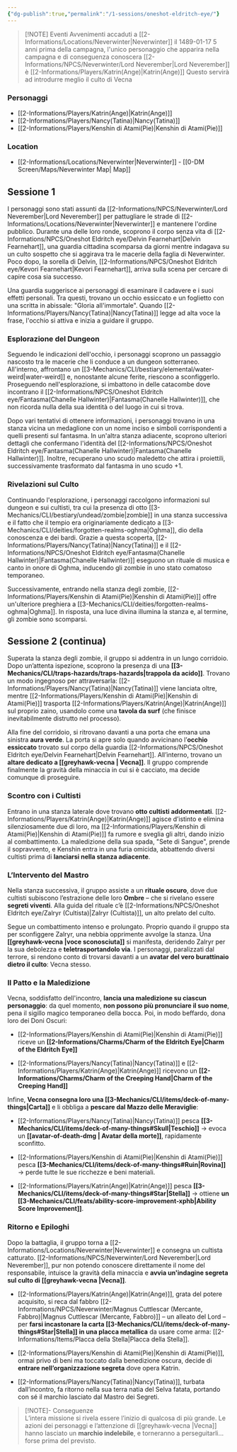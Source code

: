 ```yaml
---
{"dg-publish":true,"permalink":"/1-sessions/oneshot-eldritch-eye/"}
---
```



> [!NOTE] Eventi
> Avvenimenti accaduti a [[2-Informations/Locations/Neverwinter\|Neverwinter]] il 1489-01-17
> 5 anni prima della campagna, l'unico personaggio che apparira nella campagna e di conseguenza conoscera [[2-Informations/NPCS/Neverwinter/Lord Neverember\|Lord Neverember]] è [[2-Informations/Players/Katrin(Ange)\|Katrin(Ange)]]
> Questo servirà ad introdurre meglio il culto di Vecna

### Personaggi
- [[2-Informations/Players/Katrin(Ange)\|Katrin(Ange)]]
- [[2-Informations/Players/Nancy(Tatina)\|Nancy(Tatina)]]
- [[2-Informations/Players/Kenshin di Atami(Pie)\|Kenshin di Atami(Pie)]]

### Location
- [[2-Informations/Locations/Neverwinter\|Neverwinter]] - [[0-DM Screen/Maps/Neverwinter Map\| Map]]

## Sessione 1

I personaggi sono stati assunti da [[2-Informations/NPCS/Neverwinter/Lord Neverember\|Lord Neverember]] per pattugliare le strade di [[2-Informations/Locations/Neverwinter\|Neverwinter]] e mantenere l'ordine pubblico. Durante una delle loro ronde, scoprono il corpo senza vita di [[2-Informations/NPCS/Oneshot Eldritch eye/Delvin Fearnehart\|Delvin Fearnehart]], una guardia cittadina scomparsa da giorni mentre indagava su un culto sospetto che si aggirava tra le macerie della faglia di Neverwinter. Poco dopo, la sorella di Delvin, [[2-Informations/NPCS/Oneshot Eldritch eye/Kevori Fearnehart\|Kevori Fearnehart]], arriva sulla scena per cercare di capire cosa sia successo.

Una guardia suggerisce ai personaggi di esaminare il cadavere e i suoi effetti personali. Tra questi, trovano un occhio essiccato e un foglietto con una scritta in abissale: "Gloria all'immortale". Quando [[2-Informations/Players/Nancy(Tatina)\|Nancy(Tatina)]] legge ad alta voce la frase, l'occhio si attiva e inizia a guidare il gruppo.

### Esplorazione del Dungeon

Seguendo le indicazioni dell'occhio, i personaggi scoprono un passaggio nascosto tra le macerie che li conduce a un dungeon sotterraneo. All'interno, affrontano un [[3-Mechanics/CLI/bestiary/elemental/water-weird\|water-weird]] e, nonostante alcune ferite, riescono a sconfiggerlo. Proseguendo nell'esplorazione, si imbattono in delle catacombe dove incontrano il [[2-Informations/NPCS/Oneshot Eldritch eye/Fantasma(Chanelle Hallwinter)\|Fantasma(Chanelle Hallwinter)]], che non ricorda nulla della sua identità o del luogo in cui si trova.

Dopo vari tentativi di ottenere informazioni, i personaggi trovano in una stanza vicina un medaglione con un nome inciso e simboli corrispondenti a quelli presenti sul fantasma. In un'altra stanza adiacente, scoprono ulteriori dettagli che confermano l'identità del [[2-Informations/NPCS/Oneshot Eldritch eye/Fantasma(Chanelle Hallwinter)\|Fantasma(Chanelle Hallwinter)]]. Inoltre, recuperano uno scudo maledetto che attira i proiettili, successivamente trasformato dal fantasma in uno scudo +1.

### Rivelazioni sul Culto

Continuando l'esplorazione, i personaggi raccolgono informazioni sul dungeon e sui cultisti, tra cui la presenza di otto [[3-Mechanics/CLI/bestiary/undead/zombie\|zombie]] in una stanza successiva e il fatto che il tempio era originariamente dedicato a [[3-Mechanics/CLI/deities/forgotten-realms-oghma\|Oghma]], dio della conoscenza e dei bardi. Grazie a questa scoperta, [[2-Informations/Players/Nancy(Tatina)\|Nancy(Tatina)]] e il [[2-Informations/NPCS/Oneshot Eldritch eye/Fantasma(Chanelle Hallwinter)\|Fantasma(Chanelle Hallwinter)]] eseguono un rituale di musica e canto in onore di Oghma, inducendo gli zombie in uno stato comatoso temporaneo.

Successivamente, entrando nella stanza degli zombie, [[2-Informations/Players/Kenshin di Atami(Pie)\|Kenshin di Atami(Pie)]] offre un'ulteriore preghiera a [[3-Mechanics/CLI/deities/forgotten-realms-oghma\|Oghma]]. In risposta, una luce divina illumina la stanza e, al termine, gli zombie sono scomparsi.

## Sessione 2 (continua)

Superata la stanza degli zombie, il gruppo si addentra in un lungo corridoio. Dopo un’attenta ispezione, scoprono la presenza di una **[[3-Mechanics/CLI/traps-hazards/traps-hazards\|trappola da acido]]**. Trovano un modo ingegnoso per attraversarla: [[2-Informations/Players/Nancy(Tatina)\|Nancy(Tatina)]] viene lanciata oltre, mentre [[2-Informations/Players/Kenshin di Atami(Pie)\|Kenshin di Atami(Pie)]] trasporta [[2-Informations/Players/Katrin(Ange)\|Katrin(Ange)]] sul proprio zaino, usandolo come una **tavola da surf** (che finisce inevitabilmente distrutto nel processo).

Alla fine del corridoio, si ritrovano davanti a una porta che emana una sinistra **aura verde**. La porta si apre solo quando avvicinano l’**occhio essiccato** trovato sul corpo della guardia [[2-Informations/NPCS/Oneshot Eldritch eye/Delvin Fearnehart\|Delvin Fearnehart]]. All’interno, trovano un **altare dedicato a  [[greyhawk-vecna \| Vecna]]**. Il gruppo comprende finalmente la gravità della minaccia in cui si è cacciato, ma decide comunque di proseguire.

### Scontro con i Cultisti

Entrano in una stanza laterale dove trovano **otto cultisti addormentati**. [[2-Informations/Players/Katrin(Ange)\|Katrin(Ange)]] agisce d’istinto e elimina silenziosamente due di loro, ma [[2-Informations/Players/Kenshin di Atami(Pie)\|Kenshin di Atami(Pie)]] fa rumore e sveglia gli altri, dando inizio al combattimento. La maledizione della sua spada, "Sete di Sangue", prende il sopravvento, e Kenshin entra in una furia omicida, abbattendo diversi cultisti prima di **lanciarsi nella stanza adiacente**.

### L’Intervento del Mastro

Nella stanza successiva, il gruppo assiste a un **rituale oscuro**, dove due cultisti subiscono l’estrazione delle loro **Ombre** – che si rivelano essere **segreti viventi**. Alla guida del rituale c’è [[2-Informations/NPCS/Oneshot Eldritch eye/Zalryr (Cultista)\|Zalryr (Cultista)]], un alto prelato del culto.

Segue un combattimento intenso e prolungato. Proprio quando il gruppo sta per sconfiggere Zalryr, una nebbia opprimente avvolge la stanza. Una **[[greyhawk-vecna \|voce sconosciuta]]** si manifesta, deridendo Zalryr per la sua debolezza e **teletrasportandolo via**. I personaggi, paralizzati dal terrore, si rendono conto di trovarsi davanti a un **avatar del vero burattinaio dietro il culto**: Vecna stesso.

### Il Patto e la Maledizione

Vecna, soddisfatto dell'incontro, **lancia una maledizione su ciascun personaggio**: da quel momento, **non possono più pronunciare il suo nome**, pena il sigillo magico temporaneo della bocca. Poi, in modo beffardo, dona loro dei Doni Oscuri:

- [[2-Informations/Players/Kenshin di Atami(Pie)\|Kenshin di Atami(Pie)]] riceve un  **[[2-Informations/Charms/Charm of the Eldritch Eye\|Charm of the Eldritch Eye]]**
    
- [[2-Informations/Players/Nancy(Tatina)\|Nancy(Tatina)]] e [[2-Informations/Players/Katrin(Ange)\|Katrin(Ange)]] ricevono un **[[2-Informations/Charms/Charm of the Creeping Hand\|Charm of the Creeping Hand]]**
    

Infine, **Vecna consegna loro una [[3-Mechanics/CLI/items/deck-of-many-things\|Carta]]** e li obbliga a **pescare dal Mazzo delle Meraviglie**:

- [[2-Informations/Players/Nancy(Tatina)\|Nancy(Tatina)]] pesca **[[3-Mechanics/CLI/items/deck-of-many-things#Skull\|Teschio]]** → evoca un **[[avatar-of-death-dmg \| Avatar della morte]]**, rapidamente sconfitto.
    
- [[2-Informations/Players/Kenshin di Atami(Pie)\|Kenshin di Atami(Pie)]] pesca **[[3-Mechanics/CLI/items/deck-of-many-things#Ruin\|Rovina]]** → perde tutte le sue ricchezze e beni materiali.
    
- [[2-Informations/Players/Katrin(Ange)\|Katrin(Ange)]] pesca **[[3-Mechanics/CLI/items/deck-of-many-things#Star\|Stella]]** → ottiene **un [[3-Mechanics/CLI/feats/ability-score-improvement-xphb\|Ability Score Improvement]]**.
    

### Ritorno e Epiloghi

Dopo la battaglia, il gruppo torna a [[2-Informations/Locations/Neverwinter\|Neverwinter]] e consegna un cultista catturato. [[2-Informations/NPCS/Neverwinter/Lord Neverember\|Lord Neverember]], pur non potendo conoscere direttamente il nome del responsabile, intuisce la gravità della minaccia e **avvia un'indagine segreta sul culto di [[greyhawk-vecna  \|Vecna]]**.

- [[2-Informations/Players/Katrin(Ange)\|Katrin(Ange)]], grata del potere acquisito, si reca dal fabbro [[2-Informations/NPCS/Neverwinter/Magnus Cuttlescar (Mercante, Fabbro)\|Magnus Cuttlescar (Mercante, Fabbro)]] – un alleato del Lord – per **farsi incastonare la carta [[3-Mechanics/CLI/items/deck-of-many-things#Star\|Stella]] in una placca metallica** da usare come arma: [[2-Informations/Items/Placca della Stella\|Placca della Stella]].
    
- [[2-Informations/Players/Kenshin di Atami(Pie)\|Kenshin di Atami(Pie)]], ormai privo di beni ma toccato dalla benedizione oscura, decide di **entrare nell’organizzazione segreta** dove opera Katrin.
    
- [[2-Informations/Players/Nancy(Tatina)\|Nancy(Tatina)]], turbata dall’incontro, fa ritorno nella sua terra natia del Selva fatata, portando con sé il marchio lasciato dal Mastro dei Segreti.
    

> [!NOTE]- Conseguenze  
> L’intera missione si rivela essere l’inizio di qualcosa di più grande. Le azioni dei personaggi e l’attenzione di [[greyhawk-vecna \|Vecna]] hanno lasciato un **marchio indelebile**, e torneranno a perseguitarli… forse prima del previsto.